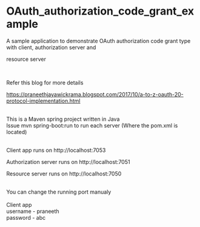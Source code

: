 

# OAuth_authorization_code_grant_example<br/>



A sample application to demonstrate OAuth authorization code grant type with client, authorization server and 


resource server<br/>


<br/>

Refer this blog for more details  <br/>

https://praneethjayawickrama.blogspot.com/2017/10/a-to-z-oauth-20-protocol-implementation.html<br/>
<br/>

This is a Maven spring project written in Java<br/>
Issue mvn spring-boot:run to run each server (Where the pom.xml is located)<br/>
<br/>


Client app runs on http://localhost:7053<br/>


Authorization server runs on http://localhost:7051<br/>


Resource server runs on http://localhost:7050<br/>



<br/>
You can change the running port manualy <br/>
<br/>
Client app <br/>
username - praneeth <br/>
password - abc <br/>
<br/>

